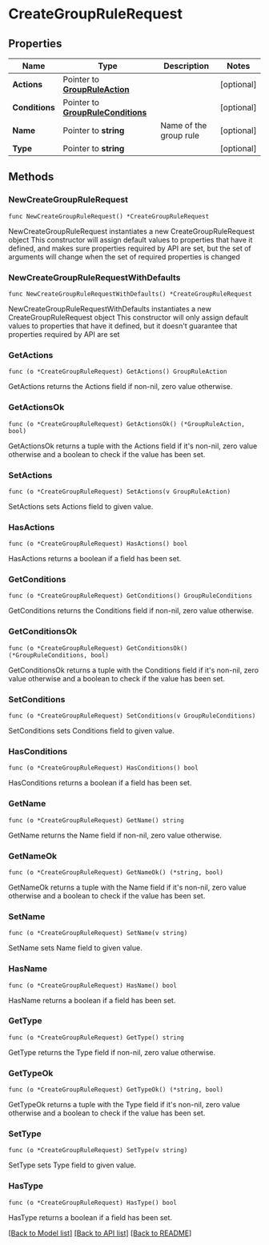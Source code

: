 # CreateGroupRuleRequest

## Properties

Name | Type | Description | Notes
------------ | ------------- | ------------- | -------------
**Actions** | Pointer to [**GroupRuleAction**](GroupRuleAction.md) |  | [optional] 
**Conditions** | Pointer to [**GroupRuleConditions**](GroupRuleConditions.md) |  | [optional] 
**Name** | Pointer to **string** | Name of the group rule | [optional] 
**Type** | Pointer to **string** |  | [optional] 

## Methods

### NewCreateGroupRuleRequest

`func NewCreateGroupRuleRequest() *CreateGroupRuleRequest`

NewCreateGroupRuleRequest instantiates a new CreateGroupRuleRequest object
This constructor will assign default values to properties that have it defined,
and makes sure properties required by API are set, but the set of arguments
will change when the set of required properties is changed

### NewCreateGroupRuleRequestWithDefaults

`func NewCreateGroupRuleRequestWithDefaults() *CreateGroupRuleRequest`

NewCreateGroupRuleRequestWithDefaults instantiates a new CreateGroupRuleRequest object
This constructor will only assign default values to properties that have it defined,
but it doesn't guarantee that properties required by API are set

### GetActions

`func (o *CreateGroupRuleRequest) GetActions() GroupRuleAction`

GetActions returns the Actions field if non-nil, zero value otherwise.

### GetActionsOk

`func (o *CreateGroupRuleRequest) GetActionsOk() (*GroupRuleAction, bool)`

GetActionsOk returns a tuple with the Actions field if it's non-nil, zero value otherwise
and a boolean to check if the value has been set.

### SetActions

`func (o *CreateGroupRuleRequest) SetActions(v GroupRuleAction)`

SetActions sets Actions field to given value.

### HasActions

`func (o *CreateGroupRuleRequest) HasActions() bool`

HasActions returns a boolean if a field has been set.

### GetConditions

`func (o *CreateGroupRuleRequest) GetConditions() GroupRuleConditions`

GetConditions returns the Conditions field if non-nil, zero value otherwise.

### GetConditionsOk

`func (o *CreateGroupRuleRequest) GetConditionsOk() (*GroupRuleConditions, bool)`

GetConditionsOk returns a tuple with the Conditions field if it's non-nil, zero value otherwise
and a boolean to check if the value has been set.

### SetConditions

`func (o *CreateGroupRuleRequest) SetConditions(v GroupRuleConditions)`

SetConditions sets Conditions field to given value.

### HasConditions

`func (o *CreateGroupRuleRequest) HasConditions() bool`

HasConditions returns a boolean if a field has been set.

### GetName

`func (o *CreateGroupRuleRequest) GetName() string`

GetName returns the Name field if non-nil, zero value otherwise.

### GetNameOk

`func (o *CreateGroupRuleRequest) GetNameOk() (*string, bool)`

GetNameOk returns a tuple with the Name field if it's non-nil, zero value otherwise
and a boolean to check if the value has been set.

### SetName

`func (o *CreateGroupRuleRequest) SetName(v string)`

SetName sets Name field to given value.

### HasName

`func (o *CreateGroupRuleRequest) HasName() bool`

HasName returns a boolean if a field has been set.

### GetType

`func (o *CreateGroupRuleRequest) GetType() string`

GetType returns the Type field if non-nil, zero value otherwise.

### GetTypeOk

`func (o *CreateGroupRuleRequest) GetTypeOk() (*string, bool)`

GetTypeOk returns a tuple with the Type field if it's non-nil, zero value otherwise
and a boolean to check if the value has been set.

### SetType

`func (o *CreateGroupRuleRequest) SetType(v string)`

SetType sets Type field to given value.

### HasType

`func (o *CreateGroupRuleRequest) HasType() bool`

HasType returns a boolean if a field has been set.


[[Back to Model list]](../README.md#documentation-for-models) [[Back to API list]](../README.md#documentation-for-api-endpoints) [[Back to README]](../README.md)


